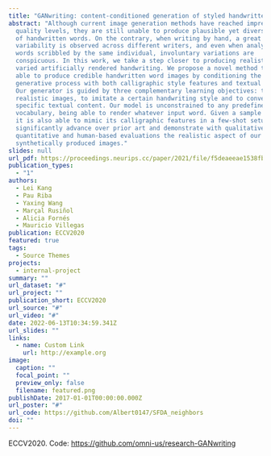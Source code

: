 ```yaml
---
title: "GANwriting: content-conditioned generation of styled handwritten word images"
abstract: "Although current image generation methods have reached impressive
  quality levels, they are still unable to produce plausible yet diverse images
  of handwritten words. On the contrary, when writing by hand, a great
  variability is observed across different writers, and even when analyzing
  words scribbled by the same individual, involuntary variations are
  conspicuous. In this work, we take a step closer to producing realistic and
  varied artificially rendered handwriting. We propose a novel method that is
  able to produce credible handwritten word images by conditioning the
  generative process with both calligraphic style features and textual content.
  Our generator is guided by three complementary learning objectives: to produce
  realistic images, to imitate a certain handwriting style and to convey a
  specific textual content. Our model is unconstrained to any predefined
  vocabulary, being able to render whatever input word. Given a sample writer,
  it is also able to mimic its calligraphic features in a few-shot setup. We
  significantly advance over prior art and demonstrate with qualitative,
  quantitative and human-based evaluations the realistic aspect of our
  synthetically produced images."
slides: null
url_pdf: https://proceedings.neurips.cc/paper/2021/file/f5deaeeae1538fb6c45901d524ee2f98-Paper.pdf
publication_types:
  - "1"
authors:
  - Lei Kang
  - Pau Riba
  - Yaxing Wang
  - Marçal Rusiñol
  - Alicia Fornés
  - Mauricio Villegas
publication: ECCV2020
featured: true
tags:
  - Source Themes
projects:
  - internal-project
summary: ""
url_dataset: "#"
url_project: ""
publication_short: ECCV2020
url_source: "#"
url_video: "#"
date: 2022-06-13T10:34:59.341Z
url_slides: ""
links:
  - name: Custom Link
    url: http://example.org
image:
  caption: ""
  focal_point: ""
  preview_only: false
  filename: featured.png
publishDate: 2017-01-01T00:00:00.000Z
url_poster: "#"
url_code: https://github.com/Albert0147/SFDA_neighbors
doi: ""
---
```

ECCV2020. Code: [](https://github.com/Albert0147/SFDA_neighbors)<https://github.com/omni-us/research-GANwriting>